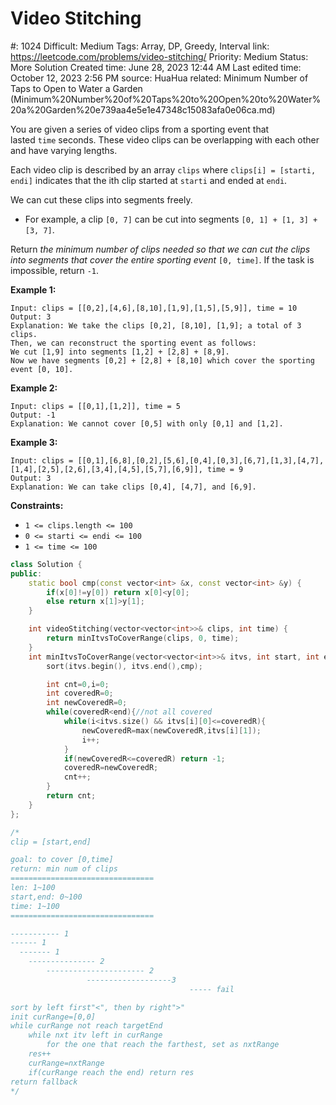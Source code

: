 # Video Stitching

#: 1024
Difficult: Medium
Tags: Array, DP, Greedy, Interval
link: https://leetcode.com/problems/video-stitching/
Priority: Medium
Status: More Solution
Created time: June 28, 2023 12:44 AM
Last edited time: October 12, 2023 2:56 PM
source: HuaHua
related: Minimum Number of Taps to Open to Water a Garden (Minimum%20Number%20of%20Taps%20to%20Open%20to%20Water%20a%20Garden%20e739aa4e5e1e47348c15083afa0e06ca.md)

You are given a series of video clips from a sporting event that lasted `time` seconds. These video clips can be overlapping with each other and have varying lengths.

Each video clip is described by an array `clips` where `clips[i] = [starti, endi]` indicates that the ith clip started at `starti` and ended at `endi`.

We can cut these clips into segments freely.

- For example, a clip `[0, 7]` can be cut into segments `[0, 1] + [1, 3] + [3, 7]`.

Return *the minimum number of clips needed so that we can cut the clips into segments that cover the entire sporting event* `[0, time]`. If the task is impossible, return `-1`.

**Example 1:**

```
Input: clips = [[0,2],[4,6],[8,10],[1,9],[1,5],[5,9]], time = 10
Output: 3
Explanation: We take the clips [0,2], [8,10], [1,9]; a total of 3 clips.
Then, we can reconstruct the sporting event as follows:
We cut [1,9] into segments [1,2] + [2,8] + [8,9].
Now we have segments [0,2] + [2,8] + [8,10] which cover the sporting event [0, 10].

```

**Example 2:**

```
Input: clips = [[0,1],[1,2]], time = 5
Output: -1
Explanation: We cannot cover [0,5] with only [0,1] and [1,2].

```

**Example 3:**

```
Input: clips = [[0,1],[6,8],[0,2],[5,6],[0,4],[0,3],[6,7],[1,3],[4,7],[1,4],[2,5],[2,6],[3,4],[4,5],[5,7],[6,9]], time = 9
Output: 3
Explanation: We can take clips [0,4], [4,7], and [6,9].

```

**Constraints:**

- `1 <= clips.length <= 100`
- `0 <= starti <= endi <= 100`
- `1 <= time <= 100`

```cpp
class Solution {
public:
    static bool cmp(const vector<int> &x, const vector<int> &y) {
        if(x[0]!=y[0]) return x[0]<y[0];
        else return x[1]>y[1];
    }

    int videoStitching(vector<vector<int>>& clips, int time) {
        return minItvsToCoverRange(clips, 0, time);
    }
    int minItvsToCoverRange(vector<vector<int>>& itvs, int start, int end) {
        sort(itvs.begin(), itvs.end(),cmp);

        int cnt=0,i=0;
        int coveredR=0;
        int newCoveredR=0;
        while(coveredR<end){//not all covered
            while(i<itvs.size() && itvs[i][0]<=coveredR){
                newCoveredR=max(newCoveredR,itvs[i][1]);
                i++;
            }
            if(newCoveredR<=coveredR) return -1;
            coveredR=newCoveredR;
            cnt++;
        }
        return cnt;
    }
};

/*
clip = [start,end]

goal: to cover [0,time]
return: min num of clips
================================
len: 1~100
start,end: 0~100
time: 1~100
================================

----------- 1
------ 1
  ------- 1
    --------------- 2
        ---------------------- 2
                 -------------------3   
                                        ----- fail

sort by left first"<", then by right">"
init curRange=[0,0]
while curRange not reach targetEnd
    while nxt itv left in curRange
        for the one that reach the farthest, set as nxtRange
    res++
    curRange=nxtRange
    if(curRange reach the end) return res
return fallback
*/
```